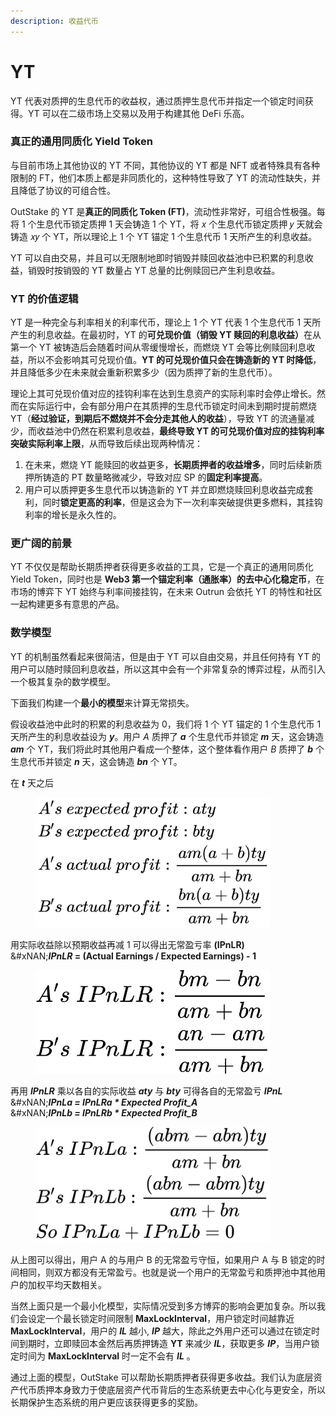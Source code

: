 ```yaml
---
description: 收益代币
---
```


# YT

YT 代表对质押的生息代币的收益权，通过质押生息代币并指定一个锁定时间获得。YT 可以在二级市场上交易以及用于构建其他 DeFi 乐高。

### **真正的通用同质化 Yield Token**

与目前市场上其他协议的 YT 不同，其他协议的 YT 都是 NFT 或者特殊具有各种限制的 FT，他们本质上都是非同质化的，这种特性导致了 YT 的流动性缺失，并且降低了协议的可组合性。

OutStake 的 YT 是**真正的同质化 Token (FT)**，流动性非常好，可组合性极强。每将 1 个生息代币锁定质押 1 天会铸造 1 个 YT，将 𝑥 个生息代币锁定质押 𝑦 天就会铸造 𝑥𝑦 个 YT，所以理论上 1 个 YT 锚定 1 个生息代币 1 天所产生的利息收益。

YT 可以自由交易，并且可以无限制地即时销毁并赎回收益池中已积累的利息收益，销毁时按销毁的 YT 数量占 YT 总量的比例赎回已产生利息收益。

### **YT 的价值逻辑**

YT 是一种完全与利率相关的利率代币，理论上 1 个 YT 代表 1 个生息代币 1 天所产生的利息收益。在最初时，YT 的**可兑现价值（销毁 YT 赎回的利息收益）**&#x5728;从第一个 YT 被铸造后会随着时间从零缓慢增长，而燃烧 YT 会等比例赎回利息收益，所以不会影响其可兑现价值。**YT 的可兑现价值只会在铸造新的 YT 时降低**，并且降低多少在未来就会重新积累多少（因为质押了新的生息代币）。

理论上其可兑现价值对应的挂钩利率在达到生息资产的实际利率时会停止增长。然而在实际运行中，会有部分用户在其质押的生息代币锁定时间未到期时提前燃烧 YT（**经过验证，到期后不燃烧并不会分走其他人的收益**），导致 YT 的流通量减少，而收益池中仍然在积累利息收益，**最终导致 YT 的可兑现价值对应的挂钩利率突破实际利率上限**，从而导致后续出现两种情况：

1. 在未来，燃烧 YT 能赎回的收益更多，**长期质押者的收益增多**，同时后续新质押所铸造的 PT 数量略微减少，导致对应 SP 的**固定利率提高**。
2. 用户可以质押更多生息代币以铸造新的 YT 并立即燃烧赎回利息收益完成套利，同时**锁定更高的利率**，但是这会为下一次利率突破提供更多燃料，其挂钩利率的增长是永久性的。

### **更广阔的前景**

YT 不仅仅是帮助长期质押者获得更多收益的工具，它是一个真正的通用同质化 Yield Token，同时也是 **Web3 第一个锚定利率（通胀率）的去中心化稳定币**，在市场的博弈下 YT 始终与利率间接挂钩，在未来 Outrun 会依托 YT 的特性和社区一起构建更多有意思的产品。

### **数学模型**

YT 的机制虽然看起来很简洁，但是由于 YT 可以自由交易，并且任何持有 YT 的用户可以随时赎回利息收益，所以这其中会有一个非常复杂的博弈过程，从而引入一个极其复杂的数学模型。

下面我们构建一个**最小的模型**来计算无常损失。

假设收益池中此时的积累的利息收益为 0，我们将 1 个 YT 锚定的 1 个生息代币 1 天所产生的利息收益设为 _**y**_。用户 _A_ 质押了 _**a**_ 个生息代币并锁定 _**m**_ 天，这会铸造 _**am**_ 个 YT，我们将此时其他用户看成一个整体，这个整体看作用户 _B_ 质押了 _**b**_ 个生息代币并锁定 _**n**_ 天，这会铸造 _**bn**_ 个 YT。

在 _**t**_ 天之后

<figure><img src="../../.gitbook/assets/1.jpg" alt="" width="375"><figcaption></figcaption></figure>

用实际收益除以预期收益再减 1 可以得出无常盈亏率 **(IPnLR)**\
&#xNAN;_**IPnLR**_**&#x20;= (Actual Earnings / Expected Earnings) - 1**

<figure><img src="../../.gitbook/assets/1709647700208.jpg" alt="" width="375"><figcaption></figcaption></figure>

再用 _**IPnLR**_ 乘以各自的实际收益 _**aty**_ 与 _**bty**_ 可得各自的无常盈亏 _**IPnL**_\
&#xNAN;_**IPnLa = IPnLRa \* Expected Profit\_A**_\
&#xNAN;_**IPnLb = IPnLRb \* Expected Profit\_B**_

<figure><img src="../../.gitbook/assets/1709648075123.jpg" alt="" width="375"><figcaption></figcaption></figure>

从上图可以得出，用户 A 的与用户 B 的无常盈亏守恒，如果用户 A 与 B 锁定的时间相同，则双方都没有无常盈亏。也就是说一个用户的无常盈亏和质押池中其他用户的加权平均天数相关。

当然上面只是一个最小化模型，实际情况受到多方博弈的影响会更加复杂。所以我们会设定一个最长锁定时间限制 **MaxLockInterval**，用户锁定时间越靠近 **MaxLockInterval**，用户的 _**IL**_ 越小, _**IP**_ 越大，除此之外用户还可以通过在锁定时间到期时，立即赎回本金然后再质押铸造 **YT** 来减少 _**IL**_，获取更多 _**IP**_，当用户锁定时间为 **MaxLockInterval** 时一定不会有 _**IL**_ 。

通过上面的模型，OutStake 可以帮助长期质押者获得更多收益。我们认为底层资产代币质押本身致力于使底层资产代币背后的生态系统更去中心化与更安全，所以长期保护生态系统的用户更应该获得更多的奖励。

